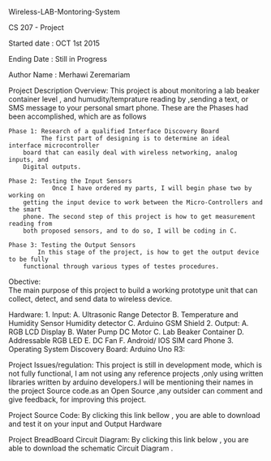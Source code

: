 Wireless-LAB-Montoring-System

CS 207 - Project

Started date : OCT 1st 2015

Ending Date  : Still in Progress

Author Name  : Merhawi Zeremariam

Project  Description Overview:
    This project is about monitoring a lab beaker container level , and humudity/temprature reading by ,sending a text, or SMS message to your personal smart phone.
These are the Phases had been accomplished, which are as follows

    Phase 1: Research of a qualified Interface Discovery Board
             The first part of designing is to determine an ideal interface microcontroller
        board that can easily deal with wireless networking, analog inputs, and
        Digital outputs.

    Phase 2: Testing the Input Sensors
                Once I have ordered my parts, I will begin phase two by working on
        getting the input device to work between the Micro-Controllers and the smart
        phone. The second step of this project is how to get measurement reading from
        both proposed sensors, and to do so, I will be coding in C.

    Phase 3: Testing the Output Sensors
            In this stage of the project, is how to get the output device to be fully
        functional through various types of testes procedures.

Obective:   
    The main purpose of this project to build a working prototype unit that can collect, detect, and send
data to wireless device.

Hardware:
    1. Input:
            A. Ultrasonic Range Detector
            B. Temperature and Humidity Sensor
                Humidity detector
            C. Arduino GSM Shield
    2. Output:
            A. RGB LCD Display
            B. Water Pump DC Motor
            C. Lab Beaker Container
            D. Addressable RGB LED
            E. DC Fan
            F. Android/ IOS SIM card Phone
    3. Operating System Discovery Board:
            Arduino Uno R3: 

Project Issues/regulation:
        This project is still in  development mode, which is not fully functional, I am not using any reference        projects ,only using written libraries written by arduino developers.I will be mentioning their names in the       project Source code.as an Open Source ,any outsider can comment and give feedback, for improving this project. 

Project Source Code:
    By clicking this link bellow , you are able to download and test it on your input and Output Hardware 

Project BreadBoard Circuit Diagram:
    By clicking this link below , you are able to download the schematic Circuit Diagram . 
            
